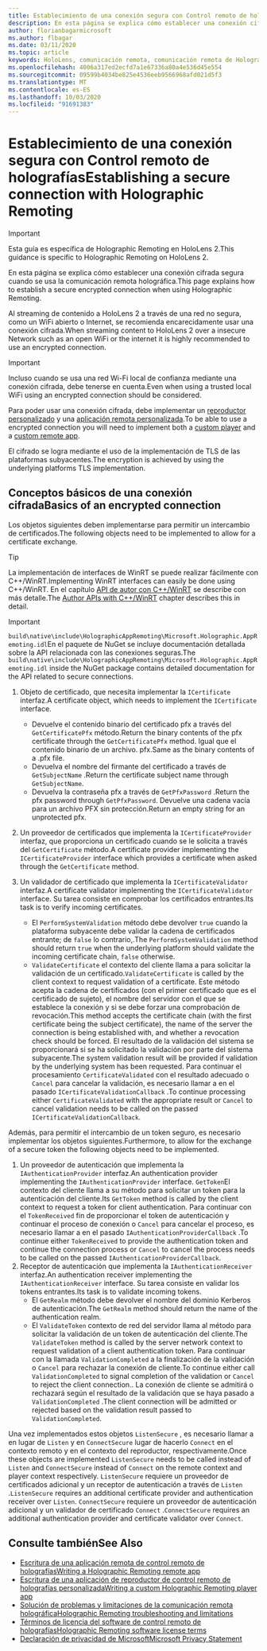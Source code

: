 ```yaml
---
title: Establecimiento de una conexión segura con Control remoto de holografías
description: En esta página se explica cómo establecer una conexión cifrada segura cuando se usa la comunicación remota holográfica.
author: florianbagarmicrosoft
ms.author: flbagar
ms.date: 03/11/2020
ms.topic: article
keywords: HoloLens, comunicación remota, comunicación remota de Holographic
ms.openlocfilehash: 4006a317ed2ecfd7a1e67336a80a4e536d45e554
ms.sourcegitcommit: 09599b4034be825e4536eeb9566968afd021d5f3
ms.translationtype: MT
ms.contentlocale: es-ES
ms.lasthandoff: 10/03/2020
ms.locfileid: "91691383"
---
```

# <a name="establishing-a-secure-connection-with-holographic-remoting"></a><span data-ttu-id="eb92e-104">Establecimiento de una conexión segura con Control remoto de holografías</span><span class="sxs-lookup"><span data-stu-id="eb92e-104">Establishing a secure connection with Holographic Remoting</span></span>

>[!IMPORTANT]
><span data-ttu-id="eb92e-105">Esta guía es específica de Holographic Remoting en HoloLens 2.</span><span class="sxs-lookup"><span data-stu-id="eb92e-105">This guidance is specific to Holographic Remoting on HoloLens 2.</span></span>

<span data-ttu-id="eb92e-106">En esta página se explica cómo establecer una conexión cifrada segura cuando se usa la comunicación remota holográfica.</span><span class="sxs-lookup"><span data-stu-id="eb92e-106">This page explains how to establish a secure encrypted connection when using Holographic Remoting.</span></span>

<span data-ttu-id="eb92e-107">Al streaming de contenido a HoloLens 2 a través de una red no segura, como un WiFi abierto o Internet, se recomienda encarecidamente usar una conexión cifrada.</span><span class="sxs-lookup"><span data-stu-id="eb92e-107">When streaming content to HoloLens 2 over a insecure Network such as an open WiFi or the internet it is highly recommended to use an encrypted connection.</span></span>

>[!IMPORTANT]
><span data-ttu-id="eb92e-108">Incluso cuando se usa una red Wi-Fi local de confianza mediante una conexión cifrada, debe tenerse en cuenta.</span><span class="sxs-lookup"><span data-stu-id="eb92e-108">Even when using a trusted local WiFi using an encrypted connection should be considered.</span></span>

<span data-ttu-id="eb92e-109">Para poder usar una conexión cifrada, debe implementar un [reproductor personalizado](holographic-remoting-create-player.md) y una [aplicación remota personalizada](holographic-remoting-create-host.md).</span><span class="sxs-lookup"><span data-stu-id="eb92e-109">To be able to use a encrypted connection you will need to implement both a [custom player](holographic-remoting-create-player.md) and a [custom remote app](holographic-remoting-create-host.md).</span></span>

<span data-ttu-id="eb92e-110">El cifrado se logra mediante el uso de la implementación de TLS de las plataformas subyacentes.</span><span class="sxs-lookup"><span data-stu-id="eb92e-110">The encryption is achieved by using the underlying platforms TLS implementation.</span></span>

## <a name="basics-of-an-encrypted-connection"></a><span data-ttu-id="eb92e-111">Conceptos básicos de una conexión cifrada</span><span class="sxs-lookup"><span data-stu-id="eb92e-111">Basics of an encrypted connection</span></span>

<span data-ttu-id="eb92e-112">Los objetos siguientes deben implementarse para permitir un intercambio de certificados.</span><span class="sxs-lookup"><span data-stu-id="eb92e-112">The following objects need to be implemented to allow for a certificate exchange.</span></span>

>[!TIP]
><span data-ttu-id="eb92e-113">La implementación de interfaces de WinRT se puede realizar fácilmente con C++/WinRT.</span><span class="sxs-lookup"><span data-stu-id="eb92e-113">Implementing WinRT interfaces can easily be done using C++/WinRT.</span></span> <span data-ttu-id="eb92e-114">En el capítulo [API de autor con C++/WinRT](https://docs.microsoft.com//windows/uwp/cpp-and-winrt-apis/author-apis) se describe con más detalle.</span><span class="sxs-lookup"><span data-stu-id="eb92e-114">The [Author APIs with C++/WinRT](https://docs.microsoft.com//windows/uwp/cpp-and-winrt-apis/author-apis) chapter describes this in detail.</span></span>

>[!IMPORTANT]
><span data-ttu-id="eb92e-115">```build\native\include\HolographicAppRemoting\Microsoft.Holographic.AppRemoting.idl```En el paquete de NuGet se incluye documentación detallada sobre la API relacionada con las conexiones seguras.</span><span class="sxs-lookup"><span data-stu-id="eb92e-115">The ```build\native\include\HolographicAppRemoting\Microsoft.Holographic.AppRemoting.idl``` inside the NuGet package contains detailed documentation for the API related to secure connections.</span></span>

1) <span data-ttu-id="eb92e-116">Objeto de certificado, que necesita implementar la ```ICertificate``` interfaz.</span><span class="sxs-lookup"><span data-stu-id="eb92e-116">A certificate object, which needs to implement the ```ICertificate``` interface.</span></span>

    * <span data-ttu-id="eb92e-117">Devuelve el contenido binario del certificado pfx a través del ```GetCertificatePfx``` método.</span><span class="sxs-lookup"><span data-stu-id="eb92e-117">Return the binary contents of the pfx certificate through the ```GetCertificatePfx``` method.</span></span> <span data-ttu-id="eb92e-118">Igual que el contenido binario de un archivo. pfx.</span><span class="sxs-lookup"><span data-stu-id="eb92e-118">Same as the binary contents of a .pfx file.</span></span>
    * <span data-ttu-id="eb92e-119">Devuelva el nombre del firmante del certificado a través de ```GetSubjectName``` .</span><span class="sxs-lookup"><span data-stu-id="eb92e-119">Return the certificate subject name through ```GetSubjectName```.</span></span>
    * <span data-ttu-id="eb92e-120">Devuelva la contraseña pfx a través de ```GetPfxPassword``` .</span><span class="sxs-lookup"><span data-stu-id="eb92e-120">Return the pfx password through ```GetPfxPassword```.</span></span> <span data-ttu-id="eb92e-121">Devuelve una cadena vacía para un archivo PFX sin protección.</span><span class="sxs-lookup"><span data-stu-id="eb92e-121">Return an empty string for an unprotected pfx.</span></span>

2) <span data-ttu-id="eb92e-122">Un proveedor de certificados que implementa la ```ICertificateProvider``` interfaz, que proporciona un certificado cuando se le solicita a través del ```GetCertificate``` método.</span><span class="sxs-lookup"><span data-stu-id="eb92e-122">A certificate provider implementing the ```ICertificateProvider``` interface which provides a certificate when asked through the ```GetCertificate``` method.</span></span>

3) <span data-ttu-id="eb92e-123">Un validador de certificado que implementa la ```ICertificateValidator``` interfaz.</span><span class="sxs-lookup"><span data-stu-id="eb92e-123">A certificate validator implementing the ```ICertificateValidator``` interface.</span></span> <span data-ttu-id="eb92e-124">Su tarea consiste en comprobar los certificados entrantes.</span><span class="sxs-lookup"><span data-stu-id="eb92e-124">Its task is to verify incoming certificates.</span></span>
    * <span data-ttu-id="eb92e-125">El ```PerformSystemValidation``` método debe devolver ```true``` cuando la plataforma subyacente debe validar la cadena de certificados entrante; de ```false``` lo contrario,.</span><span class="sxs-lookup"><span data-stu-id="eb92e-125">The ```PerformSystemValidation``` method should return ```true``` when the underlying platform should validate the incoming certificate chain, ```false``` otherwise.</span></span>
    * <span data-ttu-id="eb92e-126">```ValidateCertificate``` el contexto del cliente llama a para solicitar la validación de un certificado.</span><span class="sxs-lookup"><span data-stu-id="eb92e-126">```ValidateCertificate``` is called by the client context to request validation of a certificate.</span></span> <span data-ttu-id="eb92e-127">Este método acepta la cadena de certificados (con el primer certificado que es el certificado de sujeto), el nombre del servidor con el que se establece la conexión y si se debe forzar una comprobación de revocación.</span><span class="sxs-lookup"><span data-stu-id="eb92e-127">This method accepts the certificate chain (with the first certificate being the subject certificate), the name of the server the connection is being established with, and whether a revocation check should be forced.</span></span> <span data-ttu-id="eb92e-128">El resultado de la validación del sistema se proporcionará si se ha solicitado la validación por parte del sistema subyacente.</span><span class="sxs-lookup"><span data-stu-id="eb92e-128">The system validation result will be provided if validation by the underlying system has been requested.</span></span> <span data-ttu-id="eb92e-129">Para continuar el procesamiento ```CertificateValidated``` con el resultado adecuado o ```Cancel``` para cancelar la validación, es necesario llamar a en el pasado ```ICertificateValidationCallback``` .</span><span class="sxs-lookup"><span data-stu-id="eb92e-129">To continue processing either ```CertificateValidated``` with the appropriate result or ```Cancel``` to cancel validation needs to be called on the passed ```ICertificateValidationCallback```.</span></span>

<span data-ttu-id="eb92e-130">Además, para permitir el intercambio de un token seguro, es necesario implementar los objetos siguientes.</span><span class="sxs-lookup"><span data-stu-id="eb92e-130">Furthermore, to allow for the exchange of a secure token the following objects need to be implemented.</span></span>

1) <span data-ttu-id="eb92e-131">Un proveedor de autenticación que implementa la ```IAuthenticationProvider``` interfaz.</span><span class="sxs-lookup"><span data-stu-id="eb92e-131">An authentication provider implementing the ```IAuthenticationProvider``` interface.</span></span> <span data-ttu-id="eb92e-132">```GetToken```El contexto del cliente llama a su método para solicitar un token para la autenticación del cliente.</span><span class="sxs-lookup"><span data-stu-id="eb92e-132">Its ```GetToken``` method is called by the client context to request a token for client authentication.</span></span> <span data-ttu-id="eb92e-133">Para continuar con el ```TokenReceived``` fin de proporcionar el token de autenticación y continuar el proceso de conexión o ```Cancel``` para cancelar el proceso, es necesario llamar a en el pasado ```IAuthenticationProviderCallback``` .</span><span class="sxs-lookup"><span data-stu-id="eb92e-133">To continue either ```TokenReceived``` to provide the authentication token and continue the connection process or ```Cancel``` to cancel the process needs to be called on the passed ```IAuthenticationProviderCallback```.</span></span>
2) <span data-ttu-id="eb92e-134">Receptor de autenticación que implementa la ```IAuthenticationReceiver``` interfaz.</span><span class="sxs-lookup"><span data-stu-id="eb92e-134">An authentication receiver implementing the ```IAuthenticationReceiver``` interface.</span></span> <span data-ttu-id="eb92e-135">Su tarea consiste en validar los tokens entrantes.</span><span class="sxs-lookup"><span data-stu-id="eb92e-135">Its task is to validate incoming tokens.</span></span>
    * <span data-ttu-id="eb92e-136">El ```GetRealm``` método debe devolver el nombre del dominio Kerberos de autenticación.</span><span class="sxs-lookup"><span data-stu-id="eb92e-136">The ```GetRealm``` method should return the name of the authentication realm.</span></span>
    * <span data-ttu-id="eb92e-137">El ```ValidateToken``` contexto de red del servidor llama al método para solicitar la validación de un token de autenticación del cliente.</span><span class="sxs-lookup"><span data-stu-id="eb92e-137">The ```ValidateToken``` method is called by the server network context to request validation of a client authentication token.</span></span> <span data-ttu-id="eb92e-138">Para continuar con la llamada ```ValidationCompleted``` a la finalización de la validación o ```Cancel``` para rechazar la conexión de cliente.</span><span class="sxs-lookup"><span data-stu-id="eb92e-138">To continue either call ```ValidationCompleted``` to signal completion of the validation or ```Cancel``` to reject the client connection..</span></span> <span data-ttu-id="eb92e-139">La conexión de cliente se admitirá o rechazará según el resultado de la validación que se haya pasado a ```ValidationCompleted``` .</span><span class="sxs-lookup"><span data-stu-id="eb92e-139">The client connection will be admitted or rejected based on the validation result passed to ```ValidationCompleted```.</span></span> 

<span data-ttu-id="eb92e-140">Una vez implementados estos objetos ```ListenSecure``` , es necesario llamar a en lugar de ```Listen``` y en ```ConnectSecure``` lugar de hacerlo ```Connect``` en el contexto remoto y en el contexto del reproductor, respectivamente.</span><span class="sxs-lookup"><span data-stu-id="eb92e-140">Once these objects are implemented ```ListenSecure``` needs to be called instead of ```Listen``` and ```ConnectSecure``` instead of ```Connect``` on the remote context and player context respectively.</span></span> <span data-ttu-id="eb92e-141">```ListenSecure``` requiere un proveedor de certificados adicional y un receptor de autenticación a través de ```Listen``` .</span><span class="sxs-lookup"><span data-stu-id="eb92e-141">```ListenSecure``` requires an additional certificate provider and authentication receiver over ```Listen```.</span></span> <span data-ttu-id="eb92e-142">```ConnectSecure``` requiere un proveedor de autenticación adicional y un validador de certificado ```Connect``` .</span><span class="sxs-lookup"><span data-stu-id="eb92e-142">```ConnectSecure``` requires an additional authentication provider and certificate validator over ```Connect```.</span></span>

## <a name="see-also"></a><span data-ttu-id="eb92e-143">Consulte también</span><span class="sxs-lookup"><span data-stu-id="eb92e-143">See Also</span></span>
* [<span data-ttu-id="eb92e-144">Escritura de una aplicación remota de control remoto de holografías</span><span class="sxs-lookup"><span data-stu-id="eb92e-144">Writing a Holographic Remoting remote app</span></span>](holographic-remoting-create-host.md)
* [<span data-ttu-id="eb92e-145">Escritura de una aplicación de reproductor de control remoto de holografías personalizada</span><span class="sxs-lookup"><span data-stu-id="eb92e-145">Writing a custom Holographic Remoting player app</span></span>](holographic-remoting-create-player.md)
* [<span data-ttu-id="eb92e-146">Solución de problemas y limitaciones de la comunicación remota holográfica</span><span class="sxs-lookup"><span data-stu-id="eb92e-146">Holographic Remoting troubleshooting and limitations</span></span>](holographic-remoting-troubleshooting.md)
* [<span data-ttu-id="eb92e-147">Términos de licencia del software de control remoto de holografías</span><span class="sxs-lookup"><span data-stu-id="eb92e-147">Holographic Remoting software license terms</span></span>](https://docs.microsoft.com//legal/mixed-reality/microsoft-holographic-remoting-software-license-terms)
* [<span data-ttu-id="eb92e-148">Declaración de privacidad de Microsoft</span><span class="sxs-lookup"><span data-stu-id="eb92e-148">Microsoft Privacy Statement</span></span>](https://go.microsoft.com/fwlink/?LinkId=521839)
